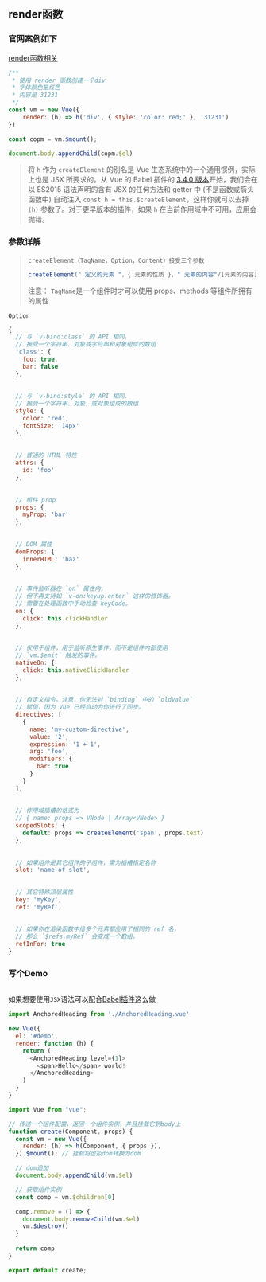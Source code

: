 ## render函数

### 官网案例如下

[render函数相关](https://cn.vuejs.org/v2/guide/render-function.html#JSX)

```js
/**
 * 使用 render 函数创建一个div
 * 字体颜色是红色
 * 内容是 31231
 */
const vm = new Vue({
    render: (h) => h('div', { style: 'color: red;' }, '31231')
})

const copm = vm.$mount();

document.body.appendChild(copm.$el)
```

> 将 `h` 作为 `createElement` 的别名是 Vue 生态系统中的一个通用惯例，实际上也是 JSX 所要求的。从 Vue 的 Babel 插件的 [3.4.0 版本](https://github.com/vuejs/babel-plugin-transform-vue-jsx#h-auto-injection)开始，我们会在以 ES2015 语法声明的含有 JSX 的任何方法和 getter 中 (不是函数或箭头函数中) 自动注入 `const h = this.$createElement`，这样你就可以去掉 `(h)` 参数了。对于更早版本的插件，如果 `h` 在当前作用域中不可用，应用会抛错。



### 参数详解

> `createElement（TagName，Option，Content）接受三个参数`
>
> ```js
> createElement(" 定义的元素 "，{ 元素的性质 }，" 元素的内容"/[元素的内容])
> ```
>
> 注意： `TagName`是一个组件时才可以使用 props、methods 等组件所拥有的属性



`Option`

```js
{
  // 与 `v-bind:class` 的 API 相同，
  // 接受一个字符串、对象或字符串和对象组成的数组
  'class': {
    foo: true,
    bar: false
  },
    
    
  // 与 `v-bind:style` 的 API 相同，
  // 接受一个字符串、对象，或对象组成的数组
  style: {
    color: 'red',
    fontSize: '14px'
  },
    
    
  // 普通的 HTML 特性
  attrs: {
    id: 'foo'
  },
    
    
  // 组件 prop
  props: {
    myProp: 'bar'
  },
    
    
  // DOM 属性
  domProps: {
    innerHTML: 'baz'
  },
    
    
  // 事件监听器在 `on` 属性内，
  // 但不再支持如 `v-on:keyup.enter` 这样的修饰器。
  // 需要在处理函数中手动检查 keyCode。
  on: {
    click: this.clickHandler
  },
    
    
  // 仅用于组件，用于监听原生事件，而不是组件内部使用
  // `vm.$emit` 触发的事件。
  nativeOn: {
    click: this.nativeClickHandler
  },
    
    
  // 自定义指令。注意，你无法对 `binding` 中的 `oldValue`
  // 赋值，因为 Vue 已经自动为你进行了同步。
  directives: [
    {
      name: 'my-custom-directive',
      value: '2',
      expression: '1 + 1',
      arg: 'foo',
      modifiers: {
        bar: true
      }
    }
  ],
    
    
  // 作用域插槽的格式为
  // { name: props => VNode | Array<VNode> }
  scopedSlots: {
    default: props => createElement('span', props.text)
  },
    
    
  // 如果组件是其它组件的子组件，需为插槽指定名称
  slot: 'name-of-slot',
    
    
  // 其它特殊顶层属性
  key: 'myKey',
  ref: 'myRef',
    
    
  // 如果你在渲染函数中给多个元素都应用了相同的 ref 名，
  // 那么 `$refs.myRef` 会变成一个数组。
  refInFor: true
}
```

### 写个Demo

```js

```





如果想要使用`JSX`语法可以配合[Babel插件](https://github.com/vuejs/jsx)这么做

```js
import AnchoredHeading from './AnchoredHeading.vue'

new Vue({
  el: '#demo',
  render: function (h) {
    return (
      <AnchoredHeading level={1}>
        <span>Hello</span> world!
      </AnchoredHeading>
    )
  }
}
```













```js
import Vue from "vue";

// 传递一个组件配置，返回一个组件实例，并且挂载它到body上
function create(Component, props) {
  const vm = new Vue({
    render: (h) => h(Component, { props }),
  }).$mount(); // 挂载将虚拟dom转换为dom

  // dom追加
  document.body.appendChild(vm.$el)

  // 获取组件实例
  const comp = vm.$children[0]

  comp.remove = () => {
    document.body.removeChild(vm.$el)
    vm.$destroy()
  }
  
  return comp
}

export default create;
```

